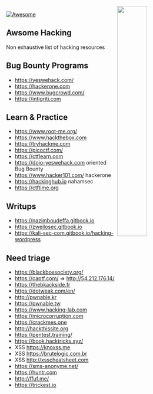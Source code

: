 <img src="https://octodex.github.com/images/privateinvestocat.jpg" align="right" width="40%">

[![Awesome](https://cdn.rawgit.com/sindresorhus/awesome/d7305f38d29fed78fa85652e3a63e154dd8e8829/media/badge.svg)](https://github.com/sindresorhus/awesome)

Awsome Hacking
---

Non exhaustive list of hacking resources

Bug Bounty Programs
----

- https://yeswehack.com/
- https://hackerone.com
- https://www.bugcrowd.com/
- https://intigriti.com

Learn & Practice
----

- https://www.root-me.org/
- https://www.hackthebox.com
- https://tryhackme.com
- https://picoctf.com/
- https://ctflearn.com
- https://dojo-yeswehack.com oriented Bug Bounty
- https://www.hacker101.com/ hackerone
- https://hackinghub.io nahamsec
- https://ctftime.org

Writups
----

- https://nazimboudeffa.gitbook.io
- https://zweilosec.gitbook.io
- https://kali-sec-com.gitbook.io/hacking-wordpress

Need triage
----

- https://blackboxsociety.org/
- https://captf.com/ => http://54.212.176.14/
- https://thebkackside.fr
- https://dotweak.com/en/
- http://pwnable.kr
- https://pwnable.tw
- https://www.hacking-lab.com
- https://microcorruption.com
- https://crackmes.one
- http://hackthissite.org
- https://pentest.training/
- https://book.hacktricks.xyz/
- XSS https://knoxss.me
- XSS https://brutelogic.com.br
- XSS http://xsscheatsheet.com
- https://sms-anonyme.net/
- https://huntr.com
- http://ffuf.me/
- https://trickest.io


